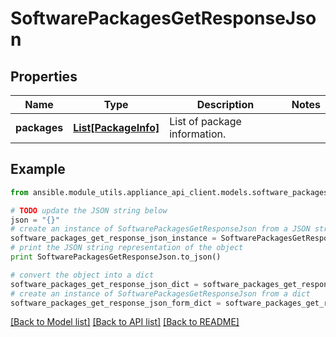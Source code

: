 # SoftwarePackagesGetResponseJson


## Properties
Name | Type | Description | Notes
------------ | ------------- | ------------- | -------------
**packages** | [**List[PackageInfo]**](PackageInfo.md) | List of package information. | 

## Example

```python
from ansible.module_utils.appliance_api_client.models.software_packages_get_response_json import SoftwarePackagesGetResponseJson

# TODO update the JSON string below
json = "{}"
# create an instance of SoftwarePackagesGetResponseJson from a JSON string
software_packages_get_response_json_instance = SoftwarePackagesGetResponseJson.from_json(json)
# print the JSON string representation of the object
print SoftwarePackagesGetResponseJson.to_json()

# convert the object into a dict
software_packages_get_response_json_dict = software_packages_get_response_json_instance.to_dict()
# create an instance of SoftwarePackagesGetResponseJson from a dict
software_packages_get_response_json_form_dict = software_packages_get_response_json.from_dict(software_packages_get_response_json_dict)
```
[[Back to Model list]](../README.md#documentation-for-models) [[Back to API list]](../README.md#documentation-for-api-endpoints) [[Back to README]](../README.md)


